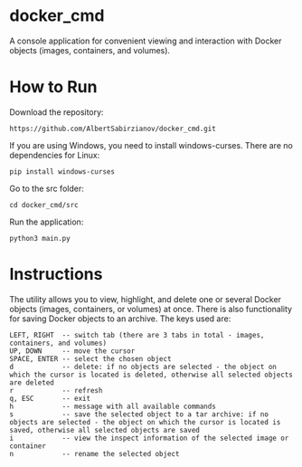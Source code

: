 # docker_cmd
A console application for convenient viewing and interaction with Docker objects (images, containers, and volumes).
# How to Run
Download the repository:
```commandline
https://github.com/AlbertSabirzianov/docker_cmd.git
```
If you are using Windows, you need to install windows-curses. There are no dependencies for Linux:
```commandline
pip install windows-curses
```
Go to the src folder:
```commandline
cd docker_cmd/src
```
Run the application:
```commandline
python3 main.py
```
# Instructions
The utility allows you to view, highlight, and delete one or several Docker objects (images, containers, or volumes) at once. There is also functionality for saving Docker objects to an archive. The keys used are:
```text
LEFT, RIGHT  -- switch tab (there are 3 tabs in total - images, containers, and volumes)
UP, DOWN     -- move the cursor
SPACE, ENTER -- select the chosen object
d            -- delete: if no objects are selected - the object on which the cursor is located is deleted, otherwise all selected objects are deleted
r            -- refresh
q, ESC       -- exit
h            -- message with all available commands
s            -- save the selected object to a tar archive: if no objects are selected - the object on which the cursor is located is saved, otherwise all selected objects are saved
i            -- view the inspect information of the selected image or container
n            -- rename the selected object
```


